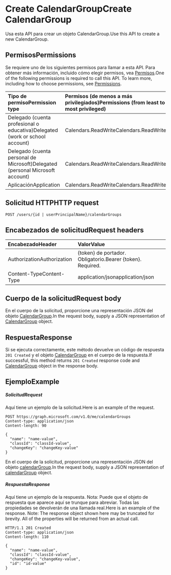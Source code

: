 # <a name="create-calendargroup"></a><span data-ttu-id="debcd-101">Create CalendarGroup</span><span class="sxs-lookup"><span data-stu-id="debcd-101">Create CalendarGroup</span></span>

<span data-ttu-id="debcd-102">Usa esta API para crear un objeto CalendarGroup.</span><span class="sxs-lookup"><span data-stu-id="debcd-102">Use this API to create a new CalendarGroup.</span></span>
## <a name="permissions"></a><span data-ttu-id="debcd-103">Permisos</span><span class="sxs-lookup"><span data-stu-id="debcd-103">Permissions</span></span>
<span data-ttu-id="debcd-p101">Se requiere uno de los siguientes permisos para llamar a esta API. Para obtener más información, incluido cómo elegir permisos, vea [Permisos](../../../concepts/permissions_reference.md).</span><span class="sxs-lookup"><span data-stu-id="debcd-p101">One of the following permissions is required to call this API. To learn more, including how to choose permissions, see [Permissions](../../../concepts/permissions_reference.md).</span></span>

|<span data-ttu-id="debcd-106">Tipo de permiso</span><span class="sxs-lookup"><span data-stu-id="debcd-106">Permission type</span></span>      | <span data-ttu-id="debcd-107">Permisos (de menos a más privilegiados)</span><span class="sxs-lookup"><span data-stu-id="debcd-107">Permissions (from least to most privileged)</span></span>              |
|:--------------------|:---------------------------------------------------------|
|<span data-ttu-id="debcd-108">Delegado (cuenta profesional o educativa)</span><span class="sxs-lookup"><span data-stu-id="debcd-108">Delegated (work or school account)</span></span> | <span data-ttu-id="debcd-109">Calendars.ReadWrite</span><span class="sxs-lookup"><span data-stu-id="debcd-109">Calendars.ReadWrite</span></span>    |
|<span data-ttu-id="debcd-110">Delegado (cuenta personal de Microsoft)</span><span class="sxs-lookup"><span data-stu-id="debcd-110">Delegated (personal Microsoft account)</span></span> | <span data-ttu-id="debcd-111">Calendars.ReadWrite</span><span class="sxs-lookup"><span data-stu-id="debcd-111">Calendars.ReadWrite</span></span>    |
|<span data-ttu-id="debcd-112">Aplicación</span><span class="sxs-lookup"><span data-stu-id="debcd-112">Application</span></span> | <span data-ttu-id="debcd-113">Calendars.ReadWrite</span><span class="sxs-lookup"><span data-stu-id="debcd-113">Calendars.ReadWrite</span></span> |

## <a name="http-request"></a><span data-ttu-id="debcd-114">Solicitud HTTP</span><span class="sxs-lookup"><span data-stu-id="debcd-114">HTTP request</span></span>
<!-- { "blockType": "ignored" } -->
```http
POST /users/{id | userPrincipalName}/calendarGroups
```
## <a name="request-headers"></a><span data-ttu-id="debcd-115">Encabezados de solicitud</span><span class="sxs-lookup"><span data-stu-id="debcd-115">Request headers</span></span>
| <span data-ttu-id="debcd-116">Encabezado</span><span class="sxs-lookup"><span data-stu-id="debcd-116">Header</span></span>       | <span data-ttu-id="debcd-117">Valor</span><span class="sxs-lookup"><span data-stu-id="debcd-117">Value</span></span> |
|:---------------|:--------|
| <span data-ttu-id="debcd-118">Authorization</span><span class="sxs-lookup"><span data-stu-id="debcd-118">Authorization</span></span>  | <span data-ttu-id="debcd-p102">{token} de portador. Obligatorio.</span><span class="sxs-lookup"><span data-stu-id="debcd-p102">Bearer {token}. Required.</span></span>  |
| <span data-ttu-id="debcd-121">Content-Type</span><span class="sxs-lookup"><span data-stu-id="debcd-121">Content-Type</span></span>  | <span data-ttu-id="debcd-122">application/json</span><span class="sxs-lookup"><span data-stu-id="debcd-122">application/json</span></span>  |

## <a name="request-body"></a><span data-ttu-id="debcd-123">Cuerpo de la solicitud</span><span class="sxs-lookup"><span data-stu-id="debcd-123">Request body</span></span>
<span data-ttu-id="debcd-124">En el cuerpo de la solicitud, proporcione una representación JSON del objeto [CalendarGroup](../resources/calendargroup.md).</span><span class="sxs-lookup"><span data-stu-id="debcd-124">In the request body, supply a JSON representation of [CalendarGroup](../resources/calendargroup.md) object.</span></span>

## <a name="response"></a><span data-ttu-id="debcd-125">Respuesta</span><span class="sxs-lookup"><span data-stu-id="debcd-125">Response</span></span>

<span data-ttu-id="debcd-126">Si se ejecuta correctamente, este método devuelve un código de respuesta `201 Created` y el objeto [CalendarGroup](../resources/calendargroup.md) en el cuerpo de la respuesta.</span><span class="sxs-lookup"><span data-stu-id="debcd-126">If successful, this method returns `201 Created` response code and [CalendarGroup](../resources/calendargroup.md) object in the response body.</span></span>

## <a name="example"></a><span data-ttu-id="debcd-127">Ejemplo</span><span class="sxs-lookup"><span data-stu-id="debcd-127">Example</span></span>
##### <a name="request"></a><span data-ttu-id="debcd-128">Solicitud</span><span class="sxs-lookup"><span data-stu-id="debcd-128">Request</span></span>
<span data-ttu-id="debcd-129">Aquí tiene un ejemplo de la solicitud.</span><span class="sxs-lookup"><span data-stu-id="debcd-129">Here is an example of the request.</span></span>
<!-- {
  "blockType": "request",
  "name": "create_calendargroup_from_user"
}-->
```http
POST https://graph.microsoft.com/v1.0/me/calendarGroups
Content-type: application/json
Content-length: 90

{
  "name": "name-value",
  "classId": "classId-value",
  "changeKey": "changeKey-value"
}
```
<span data-ttu-id="debcd-130">En el cuerpo de la solicitud, proporcione una representación JSON del objeto [calendarGroup](../resources/calendargroup.md).</span><span class="sxs-lookup"><span data-stu-id="debcd-130">In the request body, supply a JSON representation of [calendarGroup](../resources/calendargroup.md) object.</span></span>
##### <a name="response"></a><span data-ttu-id="debcd-131">Respuesta</span><span class="sxs-lookup"><span data-stu-id="debcd-131">Response</span></span>
<span data-ttu-id="debcd-p103">Aquí tiene un ejemplo de la respuesta. Nota: Puede que el objeto de respuesta que aparece aquí se trunque para abreviar. Todas las propiedades se devolverán de una llamada real.</span><span class="sxs-lookup"><span data-stu-id="debcd-p103">Here is an example of the response. Note: The response object shown here may be truncated for brevity. All of the properties will be returned from an actual call.</span></span>
<!-- {
  "blockType": "response",
  "truncated": true,
  "@odata.type": "microsoft.graph.calendarGroup"
} -->
```http
HTTP/1.1 201 Created
Content-type: application/json
Content-length: 110

{
  "name": "name-value",
  "classId": "classId-value",
  "changeKey": "changeKey-value",
  "id": "id-value"
}
```

<!-- uuid: 8fcb5dbc-d5aa-4681-8e31-b001d5168d79
2015-10-25 14:57:30 UTC -->
<!-- {
  "type": "#page.annotation",
  "description": "Create CalendarGroup",
  "keywords": "",
  "section": "documentation",
  "tocPath": ""
}-->
